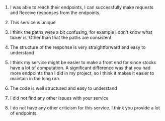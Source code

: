 1. I was able to reach their endpoints, I can successfully make requests and 
Receive responses from the endpoints.

2. This service is unique

3. I think the paths were a bit confusing, for example I don't know what ticker is. Other than that the paths are consistent.

4. The structure of the response is very straightforward and easy to understand

5. I think my service might be easier to make a front end for since stocks have a lot of computation. A significant difference was that you had more endpoints than I did in my project, so I think it makes it easier to maintain in the long run. 

6. The code is well structured and easy to understand

7. I did not find any other issues with your service

8. I do not have any other criticism for this service. I think you provide a lot of endpoints.
